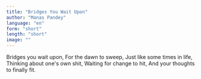 ```yaml
---
title: "Bridges You Wait Upon"
author: "Manas Pandey"
language: "en"
form: "short"
length: "short"
image: ""
---
```

Bridges you wait upon,
For the dawn to sweep,
Just like some times in life,
Thinking about one's own shit,
Waiting for change to hit,
And your thoughts to finally fit.